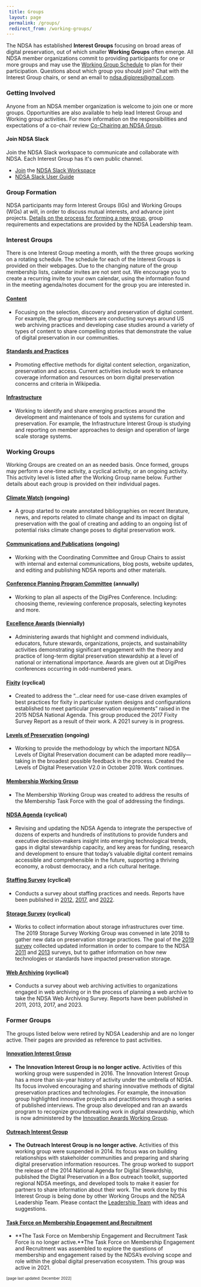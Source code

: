 ```yaml
---
 title: Groups
 layout: page
 permalink: /groups/ 
 redirect_from: /working-groups/
---
```

The NDSA has established **Interest Groups** focusing on broad areas of digital preservation, out of which smaller **Working Groups** often emerge. All NDSA member organizations commit to providing participants for one or more groups and may use the [Working Group Schedule](/groups/schedule/) to plan for their participation. Questions about which group you should join? Chat with the Interest Group chairs, or send an email to [ndsa.digipres@gmail.com](mailto:ndsa.digipres@gmail.com).

### Getting Involved
Anyone from an NDSA member organization is welcome to join one or more groups.  Opportunities are also available to help lead Interest Group and Working group activities.  For more information on the responsibilities and expectations of a co-chair review [Co-Chairing an NDSA Group](/groups/co-chairing/).

#### Join NDSA Slack
Join the NDSA Slack workspace to communicate and collaborate with NDSA.  Each Interest Group has it's own public channel. 
- [Join](https://bit.ly/3fV8tBR) the [NDSA Slack Workspace](https://ndsa2.slack.com)
- [NDSA Slack User Guide](https://docs.google.com/document/d/1EomyQfXIur301P4b826wHO0mMeFlR7VEOMCjMz0zu_w/edit#heading=h.ihxkg9llgeh2)

### Group Formation
NDSA participants may form Interest Groups (IGs) and Working Groups (WGs) at will, in order to discuss mutual interests, and advance joint projects. [Details on the process for forming a new group](/groups/formation/), group requirements and expectations are provided by the NDSA Leadership team.
### Interest Groups
There is one Interest Group meeting a month, with the three groups working on a rotating schedule. The schedule for each of the Interest Groups is provided on their webpages. Due to the changing nature of the group membership lists, calendar invites are not sent out. We encourage you to create a recurring invite to your own calendar, using the information found in the meeting agenda/notes document for the group you are interested in.
#### [Content](/groups/content/)
- Focusing on the selection, discovery and preservation of digital content. For example, the group members are conducting surveys around US web archiving practices and developing case studies around a variety of types of content to share compelling stories that demonstrate the value of digital preservation in our communities.

#### [Standards and Practices](/groups/standards-and-practices/)
- Promoting effective methods for digital content selection, organization, preservation and access. Current activities include work to enhance coverage information and resources on born digital preservation concerns and criteria in Wikipedia.

#### [Infrastructure](/groups/infrastructure/)
- Working to identify and share emerging practices around the development and maintenance of tools and systems for curation and preservation. For example, the Infrastructure Interest Group is studying and reporting on member approaches to design and operation of large scale storage systems.

### Working Groups
Working Groups are created on an as needed basis.  Once formed, groups may perform a one-time activity, a cyclical activity, or an ongoing activity.  This activity level is listed after the Working Group name below.  Further details about each group is provided on their individual pages.

#### [Climate Watch](/groups/climate-watch/) (ongoing)
-  A group started to create annotated bibliographies on recent literature, news, and reports related to climate change and its impact on digital preservation with the goal of creating and adding to an ongoing list of potential risks climate change poses to digital preservation work.

#### [Communications and Publications](/groups/communications-publications/) (ongoing)
- Working with the Coordinating Committee and Group Chairs to assist with internal and external communications, blog posts, website updates, and editing and publishing NDSA reports and other materials.

#### [Conference Planning Program Committee](/conference/) (annually)
- Working to plan all aspects of the DigiPres Conference.  Including: choosing theme, reviewing conference proposals, selecting keynotes and more.
  
#### [Excellence Awards](/groups/excellence-awards/) (biennially)
- Administering awards that highlight and commend individuals, educators, future stewards, organizations, projects, and sustainability activities demonstrating significant engagement with the theory and practice of long-term digital preservation stewardship at a level of national or international importance. Awards are given out at DigiPres conferences occurring in odd-numbered years.
  
#### [Fixity](/groups/fixity/) (cyclical)
- Created to address the “...clear need for use-case driven examples of best practices for fixity in particular system designs and configurations established to meet particular preservation requirements” raised in the 2015 NDSA National Agenda. This group produced the 2017 Fixity Survey Report as a result of their work. A 2021 survey is in progress.

#### [Levels of Preservation](/groups/levels-of-preservation/) (ongoing)
- Working to provide the methodology by which the important NDSA Levels of Digital Preservation document can be adapted more readily—taking in the broadest possible feedback in the process. Created the Levels of Digital Preservation V2.0 in October 2019. Work continues.

#### [Membership Working Group](/groups/membership/)
- The Membership Working Group was created to address the results of the Membership Task Force with the goal of addressing the findings.  

#### [NDSA Agenda](/groups/national-agenda/) (cyclical)
- Revising and updating the NDSA Agenda to integrate the perspective of dozens of experts and hundreds of institutions to provide funders and executive decision‐makers insight into emerging technological trends, gaps in digital stewardship capacity, and key areas for funding, research and development to ensure that today’s valuable digital content remains accessible and comprehensible in the future, supporting a thriving economy, a robust democracy, and a rich cultural heritage.

#### [Staffing Survey](/groups/staffing/) (cyclical)
- Conducts a survey about staffing practices and needs.  Reports have been published in [2012](https://osf.io/5vpxt/), [2017](https://osf.io/3rcqk/), and [2022](https://osf.io/emwy4/).  

#### [Storage Survey](/groups/storage-survey/) (cyclical)
- Works to collect information about storage infrastructures over time.  The 2019 Storage Survey Working Group was convened in late 2018 to gather new data on preservation storage practices. The goal of the [2019 survey](https://osf.io/uwsg7/) collected updated information in order to compare to the NDSA [2011](https://hdl.handle.net/1902.1/19768) and [2013](https://doi.org/10.7910/DVN/8NYC97) surveys, but to gather information on how new technologies or standards have impacted preservation storage.

#### [Web Archiving](/groups/web-archiving/) (cyclical)
- Conducts a survey about web archiving activities to organizations engaged in web archiving or in the process of planning a web archive to take the NDSA Web Archiving Survey. Reports have been published in 2011, 2013, 2017, and 2023.


### Former Groups
The groups listed below were retired by NDSA Leadership and are no longer active.  Their pages are provided as reference to past activities.
#### [Innovation Interest Group](/groups/innovation/)
- **The Innovation Interest Group is no longer active.** Activities of this working group were suspended in 2016. The Innovation Interest Group has a more than six-year history of activity under the umbrella of NDSA. Its focus involved encouraging and sharing innovative methods of digital preservation practices and technologies. For example, the innovation group highlighted innovative projects and practitioners through a series of published interviews. The group also developed and ran an awards program to recognize groundbreaking work in digital stewardship, which is now administered by the [Innovation Awards Working Group](/groups/innovation-awards/).

#### [Outreach Interest Group](/groups/outreach/)
- **The Outreach Interest Group is no longer active.** Activities of this working group were suspended in 2014. Its focus was on building relationships with stakeholder communities and preparing and sharing digital preservation information resources. The group worked to support the release of the 2014 National Agenda for Digital Stewardship, published the Digital Preservation in a Box outreach toolkit, supported regional NDSA meetings, and developed tools to make it easier for partners to share information about their work. The work done by this Interest Group is being done by other Working Groups and the NDSA Leadership Team. Please contact the [Leadership Team](/leadership/) with ideas and suggestions.
 
#### [Task Force on Membership Engagement and Recruitment](/groups/membership-task-force/)
- **The Task Force on Membership Engagement and Recruitment Task Force is no longer active.**The Task Force on Membership Engagement and Recruitment was assembled to explore the questions of membership and engagement raised by the NDSA’s evolving scope and role within the global digital preservation ecosystem. This group was active in 2021. 


<font size="1">[page last updated: December 2022]</font>